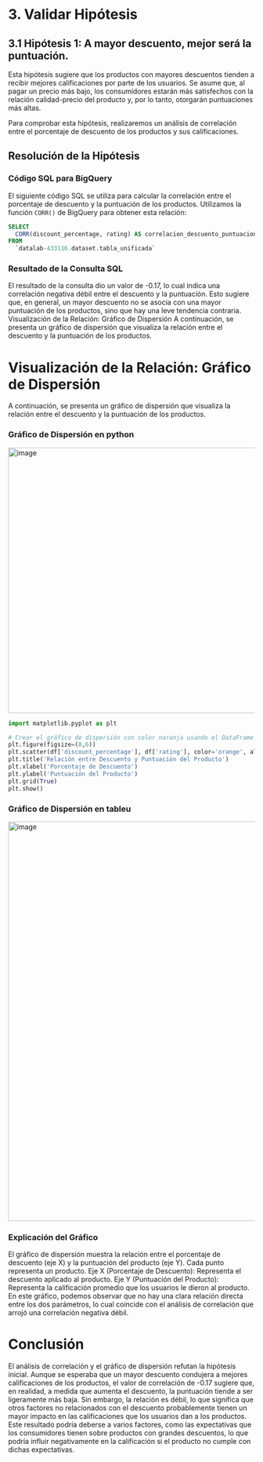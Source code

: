 # **3. Validar Hipótesis**

## 3.1 Hipótesis 1: A mayor descuento, mejor será la puntuación.

Esta hipótesis sugiere que los productos con mayores descuentos tienden a recibir mejores calificaciones por parte de los usuarios. Se asume que, al pagar un precio más bajo, los consumidores estarán más satisfechos con la relación calidad-precio del producto y, por lo tanto, otorgarán puntuaciones más altas.

Para comprobar esta hipótesis, realizaremos un análisis de correlación entre el porcentaje de descuento de los productos y sus calificaciones.

## Resolución de la Hipótesis

### Código SQL para BigQuery

El siguiente código SQL se utiliza para calcular la correlación entre el porcentaje de descuento y la puntuación de los productos. Utilizamos la función `CORR()` de BigQuery para obtener esta relación:

```sql
SELECT 
  CORR(discount_percentage, rating) AS correlacion_descuento_puntuacion
FROM 
  `datalab-433116.dataset.tabla_unificada`
```


### Resultado de la Consulta SQL
El resultado de la consulta dio un valor de -0.17, lo cual indica una correlación negativa débil entre el descuento y la puntuación. Esto sugiere que, en general, un mayor descuento no se asocia con una mayor puntuación de los productos, sino que hay una leve tendencia contraria.
Visualización de la Relación: Gráfico de Dispersión
A continuación, se presenta un gráfico de dispersión que visualiza la relación entre el descuento y la puntuación de los productos.

# Visualización de la Relación: Gráfico de Dispersión
A continuación, se presenta un gráfico de dispersión que visualiza la relación entre el descuento y la puntuación de los productos.

### Gráfico de Dispersión en python 

<img width="541" alt="image" src="https://github.com/user-attachments/assets/80492b74-239b-4efb-869d-cf34b7abab1c"> 

``` python 
import matplotlib.pyplot as plt

# Crear el gráfico de dispersión con color naranja usando el DataFrame df
plt.figure(figsize=(8,6))
plt.scatter(df['discount_percentage'], df['rating'], color='orange', alpha=0.5)
plt.title('Relación entre Descuento y Puntuación del Producto')
plt.xlabel('Porcentaje de Descuento')
plt.ylabel('Puntuación del Producto')
plt.grid(True)
plt.show()
```


### Gráfico de Dispersión en tableu
<img width="814" alt="image" src="https://github.com/user-attachments/assets/905a565b-99dc-487c-8189-61612df13f82">

### Explicación del Gráfico
El gráfico de dispersión muestra la relación entre el porcentaje de descuento (eje X) y la puntuación del producto (eje Y). Cada punto representa un producto.
Eje X (Porcentaje de Descuento): Representa el descuento aplicado al producto.
Eje Y (Puntuación del Producto): Representa la calificación promedio que los usuarios le dieron al producto.
En este gráfico, podemos observar que no hay una clara relación directa entre los dos parámetros, lo cual coincide con el análisis de correlación que arrojó una correlación negativa débil.

# Conclusión
El análisis de correlación y el gráfico de dispersión refutan la hipótesis inicial. Aunque se esperaba que un mayor descuento condujera a mejores calificaciones de los productos, el valor de correlación de -0.17 sugiere que, en realidad, a medida que aumenta el descuento, la puntuación tiende a ser ligeramente más baja. Sin embargo, la relación es débil, lo que significa que otros factores no relacionados con el descuento probablemente tienen un mayor impacto en las calificaciones que los usuarios dan a los productos.
Este resultado podría deberse a varios factores, como las expectativas que los consumidores tienen sobre productos con grandes descuentos, lo que podría influir negativamente en la calificación si el producto no cumple con dichas expectativas.








